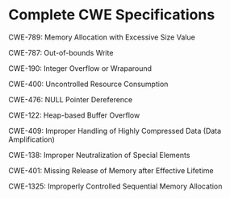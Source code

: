 

# Complete CWE Specifications

CWE-789: Memory Allocation with Excessive Size Value

CWE-787: Out-of-bounds Write

CWE-190: Integer Overflow or Wraparound

CWE-400: Uncontrolled Resource Consumption

CWE-476: NULL Pointer Dereference

CWE-122: Heap-based Buffer Overflow

CWE-409: Improper Handling of Highly Compressed Data (Data Amplification)

CWE-138: Improper Neutralization of Special Elements

CWE-401: Missing Release of Memory after Effective Lifetime

CWE-1325: Improperly Controlled Sequential Memory Allocation